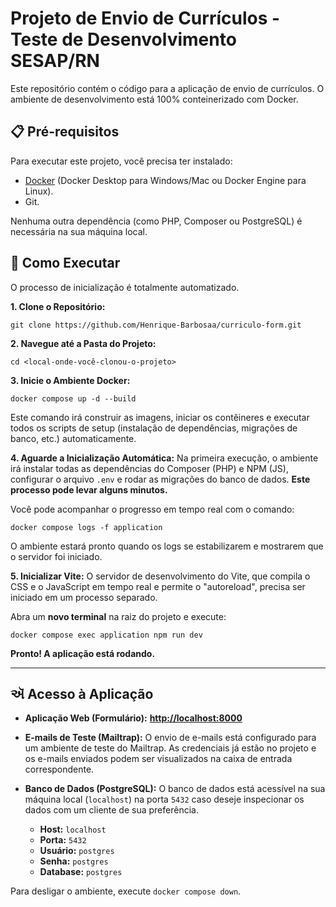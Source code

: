 # Projeto de Envio de Currículos - Teste de Desenvolvimento SESAP/RN

Este repositório contém o código para a aplicação de envio de currículos. O ambiente de desenvolvimento está 100% conteinerizado com Docker.

## 📋 Pré-requisitos

Para executar este projeto, você precisa ter instalado:

* [Docker](https://www.docker.com/products/docker-desktop/) (Docker Desktop para Windows/Mac ou Docker Engine para Linux).
* Git.

Nenhuma outra dependência (como PHP, Composer ou PostgreSQL) é necessária na sua máquina local.

## 🚀 Como Executar

O processo de inicialização é totalmente automatizado.

**1. Clone o Repositório:**
```shell
git clone https://github.com/Henrique-Barbosaa/curriculo-form.git
```

**2. Navegue até a Pasta do Projeto:**
```shell
cd <local-onde-você-clonou-o-projeto>
```

**3. Inicie o Ambiente Docker:**
```shell
docker compose up -d --build
```

Este comando irá construir as imagens, iniciar os contêineres e executar todos os scripts de setup (instalação de dependências, migrações de banco, etc.) automaticamente.

**4. Aguarde a Inicialização Automática:**
Na primeira execução, o ambiente irá instalar todas as dependências do Composer (PHP) e NPM (JS), configurar o arquivo `.env` e rodar as migrações do banco de dados. **Este processo pode levar alguns minutos.**

Você pode acompanhar o progresso em tempo real com o comando:
```shell
docker compose logs -f application
```
O ambiente estará pronto quando os logs se estabilizarem e mostrarem que o servidor foi iniciado.


**5. Inicializar Vite:**
O servidor de desenvolvimento do Vite, que compila o CSS e o JavaScript em tempo real e permite o "autoreload", precisa ser iniciado em um processo separado.

Abra um **novo terminal** na raiz do projeto e execute:
```shell
docker compose exec application npm run dev
```

**Pronto! A aplicação está rodando.**

---
## ઍ Acesso à Aplicação

* **Aplicação Web (Formulário):** [**http://localhost:8000**](http://localhost:8000)

* **E-mails de Teste (Mailtrap):** O envio de e-mails está configurado para um ambiente de teste do Mailtrap. As credenciais já estão no projeto e os e-mails enviados podem ser visualizados na caixa de entrada correspondente.

* **Banco de Dados (PostgreSQL):** O banco de dados está acessível na sua máquina local (`localhost`) na porta `5432` caso deseje inspecionar os dados com um cliente de sua preferência.
    * **Host:** `localhost`
    * **Porta:** `5432`
    * **Usuário:** `postgres`
    * **Senha:** `postgres`
    * **Database:** `postgres`

Para desligar o ambiente, execute `docker compose down`.